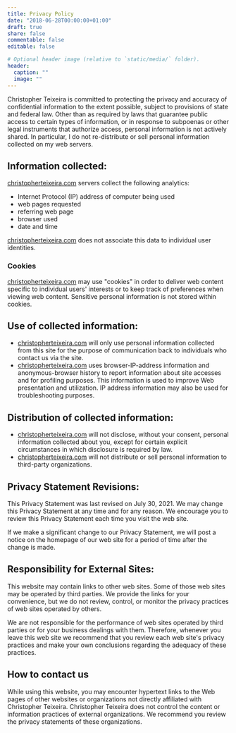```yaml
---
title: Privacy Policy
date: "2018-06-28T00:00:00+01:00"
draft: true
share: false
commentable: false
editable: false

# Optional header image (relative to `static/media/` folder).
header:
  caption: ""
  image: ""
---
```


Christopher Teixeira is committed to protecting the privacy and accuracy of confidential information to the extent possible, subject to provisions of state and federal law. Other than as required by laws that guarantee public access to certain types of information, or in response to subpoenas or other legal instruments that authorize access, personal information is not actively shared. In particular, I do not re-distribute or sell personal information collected on my web servers.

## Information collected: 
[christopherteixeira.com](christopherteixeira.com) servers collect the following analytics: 
- Internet Protocol (IP) address of computer being used 
- web pages requested 
- referring web page 
- browser used 
- date and time

[christopherteixeira.com](christopherteixeira.com) does not associate this data to individual user identities.

### Cookies
[christopherteixeira.com](christopherteixeira.com) may use "cookies" in order to deliver web content specific to individual users' interests or to keep track of preferences when viewing web content. Sensitive personal information is not stored within cookies.

<!-- Webforms
[Your website name ] uses webforms forms on this site. These forms require users to give contact information [list information collected]. Contact information from the registration form is used only to send material relating to the [event/course/purpose] for which it was collected and will not be sold to another party.  -->

## Use of collected information:
- [christopherteixeira.com](christopherteixeira.com) will only use personal information collected from this site for the purpose of communication back to individuals who contact us via the site.
- [christopherteixeira.com](christopherteixeira.com) uses browser-IP-address information and anonymous-browser history to report information about site accesses and for profiling purposes. This information is used to improve Web presentation and utilization. IP address information may also be used for troubleshooting purposes.

## Distribution of collected information:
- [christopherteixeira.com](christopherteixeira.com) will not disclose, without your consent, personal information collected about you, except for certain explicit circumstances in which disclosure is required by law.
- [christopherteixeira.com](christopherteixeira.com) will not distribute or sell personal information to third-party organizations.

## Privacy Statement Revisions:
This Privacy Statement was last revised on July 30, 2021. We may change this Privacy Statement at any time and for any reason. We encourage you to review this Privacy Statement each time you visit the web site.

If we make a significant change to our Privacy Statement, we will post a notice on the homepage of our web site for a period of time after the change is made. 

## Responsibility for External Sites:
This website may contain links to other web sites. Some of those web sites may be operated by third parties. We provide the links for your convenience, but we do not review, control, or monitor the privacy practices of web sites operated by others. 

We are not responsible for the performance of web sites operated by third parties or for your business dealings with them. Therefore, whenever you leave this web site we recommend that you review each web site's privacy practices and make your own conclusions regarding the adequacy of these practices.

## How to contact us

While using this website, you may encounter hypertext links to the Web pages of other websites or organizations not directly affiliated with Christopher Teixeira. Christopher Teixeira does not control the content or information practices of external organizations.  We recommend you review the privacy statements of these organizations.

